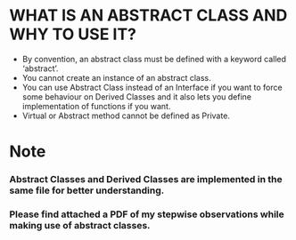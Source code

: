 # WHAT IS AN ABSTRACT CLASS AND WHY TO USE IT?
- By convention, an abstract class must be defined with a keyword called ‘abstract’.
- You cannot create an instance of an abstract class.
- You can use Abstract Class instead of an Interface if you want to force some behaviour on Derived Classes and it also lets you define implementation of functions if you want.
- Virtual or Abstract method cannot be defined as Private.

# Note
### Abstract Classes and Derived Classes are implemented in the same file for better understanding.
### Please find attached a PDF of my stepwise observations while making use of abstract classes.



